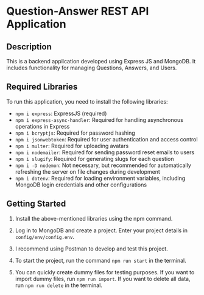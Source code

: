 # Question-Answer REST API Application

## Description

This is a backend application developed using Express JS and MongoDB. It includes functionality for managing Questions, Answers, and Users.

## Required Libraries

To run this application, you need to install the following libraries:

- `npm i express`: ExpressJS (required)
- `npm i express-async-handler`: Required for handling asynchronous operations in Express
- `npm i bcryptjs`: Required for password hashing
- `npm i jsonwebtoken`: Required for user authentication and access control
- `npm i multer`: Required for uploading avatars
- `npm i nodemailer`: Required for sending password reset emails to users
- `npm i slugify`: Required for generating slugs for each question
- `npm i -D nodemon`: Not necessary, but recommended for automatically refreshing the server on file changes during development
- `npm i dotenv`: Required for loading environment variables, including MongoDB login credentials and other configurations

## Getting Started

1. Install the above-mentioned libraries using the npm command.

2. Log in to MongoDB and create a project. Enter your project details in `config/env/config.env`.

3. I recommend using Postman to develop and test this project.

4. To start the project, run the command `npm run start` in the terminal.

5. You can quickly create dummy files for testing purposes. If you want to import dummy files, run `npm run import`. If you want to delete all data, run `npm run delete` in the terminal.

